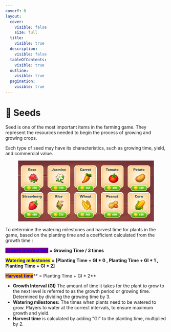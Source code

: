 ```yaml
---
coverY: 0
layout:
  cover:
    visible: false
    size: full
  title:
    visible: true
  description:
    visible: false
  tableOfContents:
    visible: true
  outline:
    visible: true
  pagination:
    visible: true
---
```


# 🌱 Seeds

Seed is one of the most important items in the farming game. They represent the resources needed to begin the process of growing and growing crops.&#x20;

Each type of seed may have its characteristics, such as growing time, yield, and commercial value.

<figure><img src="../../.gitbook/assets/seeds (1).png" alt=""><figcaption></figcaption></figure>

To determine the watering milestones and harvest time for plants in the game, based on the planting time and a coefficient calculated from the growth time :

<mark style="color:blue;background-color:purple;">**Growth Interval (GI)**</mark> **= Growing Time / 3 times**

<mark style="color:blue;background-color:yellow;">**Watering milestones**</mark> **= \[Planting Time + GI \* 0 , Planting Time + GI \* 1 , Planting Time + GI \* 2]**

<mark style="color:blue;background-color:orange;">**Harvest time**</mark>** = Planting Time + GI \* 2**

* **Growth Interval (GI)** The amount of time it takes for the plant to grow to the next level is referred to as the growth period or growing time. Determined by dividing the growing time by 3.
* **Watering milestones:** The times when plants need to be watered to grow. Players to water at the correct intervals, to ensure maximum growth and yield.
* **Harvest time** is calculated by adding "GI" to the planting time, multiplied by 2.

